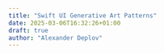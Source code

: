 ```yaml
---
title: "Swift UI Generative Art Patterns"
date: 2025-03-06T16:32:26+01:00
draft: true
author: "Alexander Deplov"
---
```





